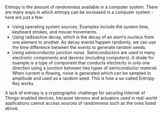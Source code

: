 Entropy is the amount of randomness available in a computer system. There are many ways in which entropy can be increased in a computer system - here are just a few:

- Using operating system sources. Examples include the system time, keyboard strokes, and mouse movements.
- Using radioactive decay, which is the decay of an atom’s nucleus from one element to another. As decay events happen randomly, we can use the time difference between the events to generate random seeds.
- Using semiconductor junction noise. Semiconductors are used in many electronic components and devices (including computers). A diode for example is a type of component that conducts electricity in only one direction using a junction between two types of semiconductor material. When current is flowing, noise is generated which can be sampled in amplitude and used as a random seed. This is how a so-called Entropy Key works.

A lack of entropy is a cryptographic challenge for securing Internet of Things-enabled devices, because sensors and actuators used in real-world applications cannot access sources of randomness such as the ones listed above.


